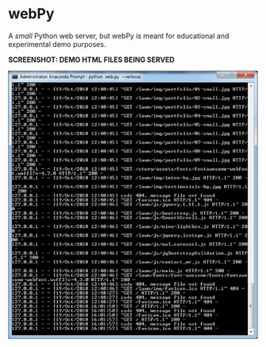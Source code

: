 # webPy
A *small* Python web server, but webPy is meant for educational and experimental demo purposes.

**SCREENSHOT: DEMO HTML FILES BEING SERVED**

![Image of webPy](https://raw.githubusercontent.com/i-z-z-y/webPy/master/screenshots/webPy.png)
